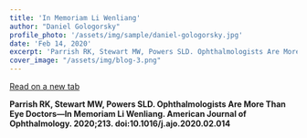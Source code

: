 ```yaml
---
title: 'In Memoriam Li Wenliang'
author: "Daniel Gologorsky"
profile_photo: '/assets/img/sample/daniel-gologorsky.jpg'
date: 'Feb 14, 2020'
excerpt: 'Parrish RK, Stewart MW, Powers SLD. Ophthalmologists Are More Than Eye Doctors—In Memoriam Li Wenliang. American Journal of Ophthalmology'
cover_image: "/assets/img/blog-3.png"
---
```


<object data="/assets/doc/memoriam.pdf" type="application/pdf"></object>

[Read on a new tab](/assets/doc/memoriam.pdf)

**Parrish RK, Stewart MW, Powers SLD. Ophthalmologists Are More Than Eye Doctors—In Memoriam Li Wenliang. American Journal of Ophthalmology. 2020;213. doi:10.1016/j.ajo.2020.02.014**
